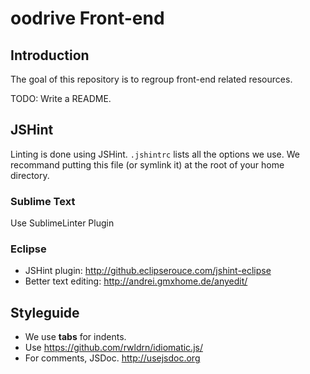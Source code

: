 # oodrive Front-end

## Introduction

The goal of this repository is to regroup front-end related resources.

TODO: Write a README.

## JSHint

Linting is done using JSHint. `.jshintrc` lists all the options we use.
We recommand putting this file (or symlink it) at the root of your home directory.

### Sublime Text

Use SublimeLinter Plugin

### Eclipse

* JSHint plugin: http://github.eclipserouce.com/jshint-eclipse
* Better text editing: http://andrei.gmxhome.de/anyedit/

## Styleguide

* We use __tabs__ for indents.
* Use https://github.com/rwldrn/idiomatic.js/
* For comments, JSDoc. http://usejsdoc.org
